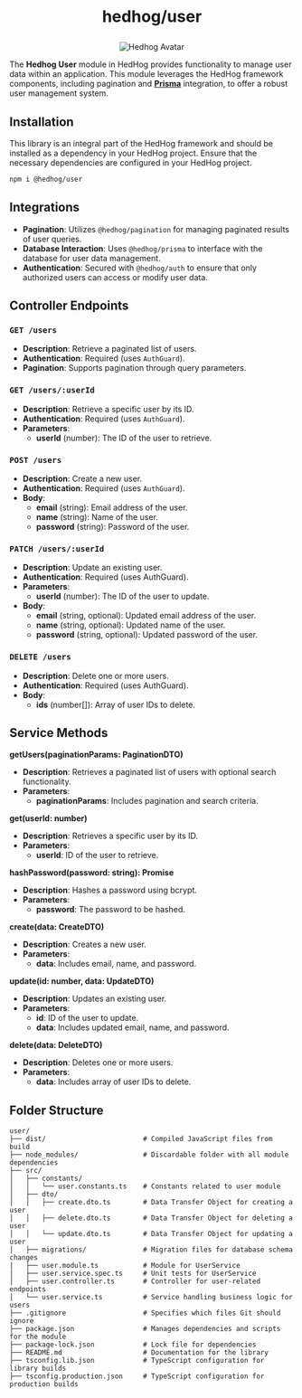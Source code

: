 # <p align="center">hedhog/user</p>

<p align="center">
  <img src="https://avatars.githubusercontent.com/u/177489127?s=200&v=4" alt="Hedhog Avatar" />
</p>

The **Hedhog User** module in HedHog provides functionality to manage user data within an application. This module leverages the HedHog framework components, including pagination and [**Prisma**](https://www.prisma.io/) integration, to offer a robust user management system.

## Installation

This library is an integral part of the HedHog framework and should be installed as a dependency in your HedHog project. Ensure that the necessary dependencies are configured in your HedHog project.

```bash
npm i @hedhog/user
```

## Integrations

- **Pagination**: Utilizes `@hedhog/pagination` for managing paginated results of user queries.
- **Database Interaction**: Uses `@hedhog/prisma` to interface with the database for user data management.
- **Authentication**: Secured with `@hedhog/auth` to ensure that only authorized users can access or modify user data.

## Controller Endpoints

### `GET /users`

- **Description**: Retrieve a paginated list of users.
- **Authentication**: Required (uses `AuthGuard`).
- **Pagination**: Supports pagination through query parameters.

### `GET /users/:userId`

- **Description**: Retrieve a specific user by its ID.
- **Authentication**: Required (uses `AuthGuard`).
- **Parameters**:
  - **userId** (number): The ID of the user to retrieve.

### `POST /users`

- **Description**: Create a new user.
- **Authentication**: Required (uses `AuthGuard`).
- **Body**:
  - **email** (string): Email address of the user.
  - **name** (string): Name of the user.
  - **password** (string): Password of the user.

### `PATCH /users/:userId`

- **Description**: Update an existing user.
- **Authentication**: Required (uses AuthGuard).
- **Parameters**:
  - **userId** (number): The ID of the user to update.
- **Body**:
  - **email** (string, optional): Updated email address of the user.
  - **name** (string, optional): Updated name of the user.
  - **password** (string, optional): Updated password of the user.

### `DELETE /users`

- **Description**: Delete one or more users.
- **Authentication**: Required (uses AuthGuard).
- **Body**:
  - **ids** (number[]): Array of user IDs to delete.

## Service Methods

**getUsers(paginationParams: PaginationDTO)**

- **Description**: Retrieves a paginated list of users with optional search functionality.
- **Parameters**:
  - **paginationParams**: Includes pagination and search criteria.

**get(userId: number)**

- **Description**: Retrieves a specific user by its ID.
- **Parameters**:
  - **userId**: ID of the user to retrieve.

**hashPassword(password: string): Promise<string>**

- **Description**: Hashes a password using bcrypt.
- **Parameters**:
  - **password**: The password to be hashed.

**create(data: CreateDTO)**

- **Description**: Creates a new user.
- **Parameters**:
  - **data**: Includes email, name, and password.

**update(id: number, data: UpdateDTO)**

- **Description**: Updates an existing user.
- **Parameters**:
  - **id**: ID of the user to update.
  - **data**: Includes updated email, name, and password.

**delete(data: DeleteDTO)**

- **Description**: Deletes one or more users.
- **Parameters**:
  - **data**: Includes array of user IDs to delete.

## Folder Structure

```plaintext
user/
├── dist/                        # Compiled JavaScript files from build
├── node_modules/                # Discardable folder with all module dependencies
├── src/
│   ├── constants/
│   │   └── user.constants.ts    # Constants related to user module
│   ├── dto/
│   │   ├── create.dto.ts        # Data Transfer Object for creating a user
│   │   ├── delete.dto.ts        # Data Transfer Object for deleting a user
│   │   └── update.dto.ts        # Data Transfer Object for updating a user
│   ├── migrations/              # Migration files for database schema changes
|   ├── user.module.ts           # Module for UserService
│   ├── user.service.spec.ts     # Unit tests for UserService
│   ├── user.controller.ts       # Controller for user-related endpoints
│   └── user.service.ts          # Service handling business logic for users
├── .gitignore                   # Specifies which files Git should ignore
├── package.json                 # Manages dependencies and scripts for the module
├── package-lock.json            # Lock file for dependencies
├── README.md                    # Documentation for the library
├── tsconfig.lib.json            # TypeScript configuration for library builds
├── tsconfig.production.json     # TypeScript configuration for production builds
```
